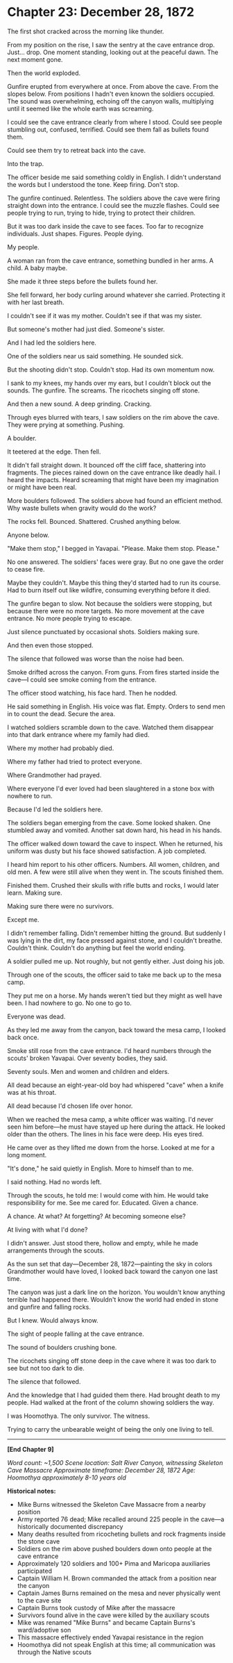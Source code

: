 # Chapter 23: December 28, 1872

The first shot cracked across the morning like thunder.

From my position on the rise, I saw the sentry at the cave entrance drop. Just... drop. One moment standing, looking out at the peaceful dawn. The next moment gone.

Then the world exploded.

Gunfire erupted from everywhere at once. From above the cave. From the slopes below. From positions I hadn't even known the soldiers occupied. The sound was overwhelming, echoing off the canyon walls, multiplying until it seemed like the whole earth was screaming.

I could see the cave entrance clearly from where I stood. Could see people stumbling out, confused, terrified. Could see them fall as bullets found them.

Could see them try to retreat back into the cave.

Into the trap.

The officer beside me said something coldly in English. I didn't understand the words but I understood the tone. Keep firing. Don't stop.

The gunfire continued. Relentless. The soldiers above the cave were firing straight down into the entrance. I could see the muzzle flashes. Could see people trying to run, trying to hide, trying to protect their children.

But it was too dark inside the cave to see faces. Too far to recognize individuals. Just shapes. Figures. People dying.

My people.

A woman ran from the cave entrance, something bundled in her arms. A child. A baby maybe.

She made it three steps before the bullets found her.

She fell forward, her body curling around whatever she carried. Protecting it with her last breath.

I couldn't see if it was my mother. Couldn't see if that was my sister.

But someone's mother had just died. Someone's sister.

And I had led the soldiers here.

One of the soldiers near us said something. He sounded sick.

But the shooting didn't stop. Couldn't stop. Had its own momentum now.

I sank to my knees, my hands over my ears, but I couldn't block out the sounds. The gunfire. The screams. The ricochets singing off stone.

And then a new sound. A deep grinding. Cracking.

Through eyes blurred with tears, I saw soldiers on the rim above the cave. They were prying at something. Pushing.

A boulder.

It teetered at the edge. Then fell.

It didn't fall straight down. It bounced off the cliff face, shattering into fragments. The pieces rained down on the cave entrance like deadly hail. I heard the impacts. Heard screaming that might have been my imagination or might have been real.

More boulders followed. The soldiers above had found an efficient method. Why waste bullets when gravity would do the work?

The rocks fell. Bounced. Shattered. Crushed anything below.

Anyone below.

"Make them stop," I begged in Yavapai. "Please. Make them stop. Please."

No one answered. The soldiers' faces were gray. But no one gave the order to cease fire.

Maybe they couldn't. Maybe this thing they'd started had to run its course. Had to burn itself out like wildfire, consuming everything before it died.

The gunfire began to slow. Not because the soldiers were stopping, but because there were no more targets. No more movement at the cave entrance. No more people trying to escape.

Just silence punctuated by occasional shots. Soldiers making sure.

And then even those stopped.

The silence that followed was worse than the noise had been.

Smoke drifted across the canyon. From guns. From fires started inside the cave—I could see smoke coming from the entrance.

The officer stood watching, his face hard. Then he nodded.

He said something in English. His voice was flat. Empty. Orders to send men in to count the dead. Secure the area.

I watched soldiers scramble down to the cave. Watched them disappear into that dark entrance where my family had died.

Where my mother had probably died.

Where my father had tried to protect everyone.

Where Grandmother had prayed.

Where everyone I'd ever loved had been slaughtered in a stone box with nowhere to run.

Because I'd led the soldiers here.

The soldiers began emerging from the cave. Some looked shaken. One stumbled away and vomited. Another sat down hard, his head in his hands.

The officer walked down toward the cave to inspect. When he returned, his uniform was dusty but his face showed satisfaction. A job completed.

I heard him report to his other officers. Numbers. All women, children, and old men. A few were still alive when they went in. The scouts finished them.

Finished them. Crushed their skulls with rifle butts and rocks, I would later learn. Making sure.

Making sure there were no survivors.

Except me.

I didn't remember falling. Didn't remember hitting the ground. But suddenly I was lying in the dirt, my face pressed against stone, and I couldn't breathe. Couldn't think. Couldn't do anything but feel the world ending.

A soldier pulled me up. Not roughly, but not gently either. Just doing his job.

Through one of the scouts, the officer said to take me back up to the mesa camp.

They put me on a horse. My hands weren't tied but they might as well have been. I had nowhere to go. No one to go to.

Everyone was dead.

As they led me away from the canyon, back toward the mesa camp, I looked back once.

Smoke still rose from the cave entrance. I'd heard numbers through the scouts' broken Yavapai. Over seventy bodies, they said.

Seventy souls. Men and women and children and elders.

All dead because an eight-year-old boy had whispered "cave" when a knife was at his throat.

All dead because I'd chosen life over honor.

When we reached the mesa camp, a white officer was waiting. I'd never seen him before—he must have stayed up here during the attack. He looked older than the others. The lines in his face were deep. His eyes tired.

He came over as they lifted me down from the horse. Looked at me for a long moment.

"It's done," he said quietly in English. More to himself than to me.

I said nothing. Had no words left.

Through the scouts, he told me: I would come with him. He would take responsibility for me. See me cared for. Educated. Given a chance.

A chance. At what? At forgetting? At becoming someone else?

At living with what I'd done?

I didn't answer. Just stood there, hollow and empty, while he made arrangements through the scouts.

As the sun set that day—December 28, 1872—painting the sky in colors Grandmother would have loved, I looked back toward the canyon one last time.

The canyon was just a dark line on the horizon. You wouldn't know anything terrible had happened there. Wouldn't know the world had ended in stone and gunfire and falling rocks.

But I knew. Would always know.

The sight of people falling at the cave entrance.

The sound of boulders crushing bone.

The ricochets singing off stone deep in the cave where it was too dark to see but not too dark to die.

The silence that followed.

And the knowledge that I had guided them there. Had brought death to my people. Had walked at the front of the column showing soldiers the way.

I was Hoomothya. The only survivor. The witness.

Trying to carry the unbearable weight of being the only one living to tell.

***

**[End Chapter 9]**

*Word count: ~1,500*
*Scene location: Salt River Canyon, witnessing Skeleton Cave Massacre*
*Approximate timeframe: December 28, 1872*
*Age: Hoomothya approximately 8-10 years old*

**Historical notes:**
- Mike Burns witnessed the Skeleton Cave Massacre from a nearby position
- Army reported 76 dead; Mike recalled around 225 people in the cave—a historically documented discrepancy
- Many deaths resulted from ricocheting bullets and rock fragments inside the stone cave
- Soldiers on the rim above pushed boulders down onto people at the cave entrance
- Approximately 120 soldiers and 100+ Pima and Maricopa auxiliaries participated
- Captain William H. Brown commanded the attack from a position near the canyon
- Captain James Burns remained on the mesa and never physically went to the cave site
- Captain Burns took custody of Mike after the massacre
- Survivors found alive in the cave were killed by the auxiliary scouts
- Mike was renamed "Mike Burns" and became Captain Burns's ward/adoptive son
- This massacre effectively ended Yavapai resistance in the region
- Hoomothya did not speak English at this time; all communication was through the Native scouts
